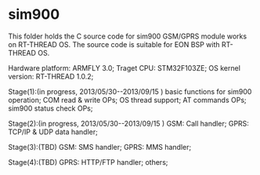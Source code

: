 sim900
======

This folder holds the C source code for sim900 GSM/GPRS module works on RT-THREAD OS.
The source code is suitable for EON BSP with RT-THREAD OS.

Hardware platform: ARMFLY 3.0;
Traget CPU: STM32F103ZE;
OS kernel version: RT-THREAD 1.0.2;


Stage(1):(in progress, 2013/05/30--2013/09/15 )
    basic functions for sim900 operation;
    COM read & write OPs;
    OS thread support;
    AT commands OPs;
    sim900 status check OPs;
    
Stage(2):(in progress, 2013/05/30--2013/09/15 )
    GSM: Call handler;
    GPRS: TCP/IP & UDP data handler;

Stage(3):(TBD)
    GSM: SMS handler;
    GPRS: MMS handler;
    
Stage(4):(TBD)
    GPRS: HTTP/FTP handler;
    others;
